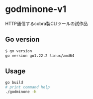 # godminone-v1
HTTP通信するcobra製CLIツールの試作品

## Go version

```bash
$ go version
go version go1.22.2 linux/amd64
```

## Usage

```bash
go build
# print command help
./godminone -h
```
